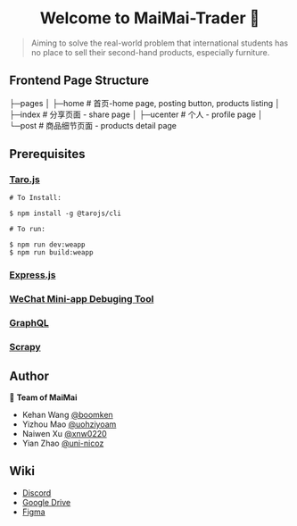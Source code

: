 <h1 align="center">Welcome to MaiMai-Trader 👋</h1>
<p>
</p>

> Aiming to solve the real-world problem that international students has no place to sell their second-hand products, especially furniture.

## Frontend Page Structure
├─pages
│  ├─home # 首页-home page, posting button, products listing
│  ├─index # 分享页面 - share page
│  ├─ucenter # 个人 - profile page
│  └─post # 商品细节页面 - products detail page

## Prerequisites
### [Taro.js](https://github.com/NervJS/taro)
```
# To Install: 

$ npm install -g @tarojs/cli

# To run:

$ npm run dev:weapp
$ npm run build:weapp
```
### [Express.js](https://spring.io/projects/spring-boot)
### [WeChat Mini-app Debuging Tool](https://developers.weixin.qq.com/miniprogram/en/dev/framework/)
### [GraphQL](https://graphql.org/learn/)
### [Scrapy](https://docs.scrapy.org/en/latest/index.html)

## Author

👤 **Team of MaiMai**

* Kehan Wang [@boomken](https://github.com/boomken)
* Yizhou Mao [@uohziyoam](https://github.com/uohziyoam)
* Naiwen Xu [@xnw0220](https://github.com/xnw0220)
* Yian Zhao [@uni-nicoz](https://github.com/uni-nicoz)

## Wiki

* [Discord](https://discord.gg/Ea9PXHH)
* [Google Drive](https://drive.google.com/drive/folders/1gXx-r_M86RXGsrVy5znvcgBtc5U8airV?usp=sharing)
* [Figma](https://www.figma.com/file/ugGUXT1HEy2269U9JTsqOH/MMT?node-id=0%3A1)
